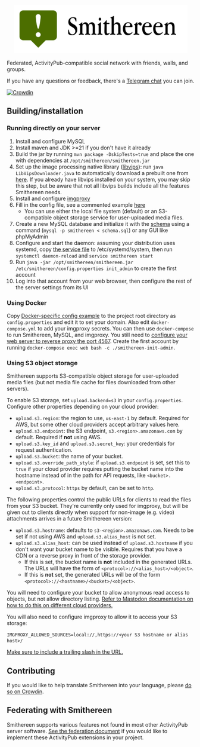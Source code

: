 <p align="center"><img src="/img/logo_text.svg" height="130" alt="Smithereen"/></p>

Federated, ActivityPub-compatible social network with friends, walls, and groups.

If you have any questions or feedback, there's a [Telegram chat](https://t.me/SmithereenProject) you can join.

[![Crowdin](https://badges.crowdin.net/smithereen/localized.svg)](https://crowdin.com/project/smithereen)

## Building/installation

### Running directly on your server

1. Install and configure MySQL
2. Install maven and JDK >=21 if you don't have it already
3. Build the jar by running `mvn package -DskipTests=true` and place the one with dependencies at `/opt/smithereen/smithereen.jar`
4. Set up the image processing native library ([libvips](https://github.com/libvips/libvips)): run `java LibVipsDownloader.java` to automatically download a prebuilt one from [here](https://github.com/lovell/sharp-libvips). If you already have libvips installed on your system, you may skip this step, but be aware that not all libvips builds include all the features Smithereen needs.
5. Install and configure [imgproxy](https://docs.imgproxy.net/GETTING_STARTED)
6. Fill in the config file, see a commented example [here](examples/config.properties)
	- You can use either the local file system (default) or an S3-compatible object storage service for user-uploaded media files.
7. Create a new MySQL database and initialize it with the [schema](schema.sql) using a command (`mysql -p smithereen < schema.sql`) or any GUI like phpMyAdmin
8. Configure and start the daemon: assuming your distribution uses systemd, copy [the service file](examples/smithereen.service) to /etc/systemd/system, then run `systemctl daemon-reload` and `service smithereen start`
9. Run `java -jar /opt/smithereen/smithereen.jar /etc/smithereen/config.properties init_admin` to create the first account
10. Log into that account from your web browser, then configure the rest of the server settings from its UI

### Using Docker

Copy [Docker-specific config example](examples/config_docker.properties) to the project root directory as `config.properties` and edit it to set your domain. Also edit `docker-compose.yml` to add your imgproxy secrets. You can then use `docker-compose` to run Smithereen, MySQL, and imgproxy. You still need to [configure your web server to reverse proxy the port 4567](examples/nginx.conf). Create the first account by running `docker-compose exec web bash -c ./smithereen-init-admin`.

### Using S3 object storage

Smithereen supports S3-compatible object storage for user-uploaded media files (but not media file cache for files downloaded from other servers).

To enable S3 storage, set `upload.backend=s3` in your `config.properties`. Configure other properties depending on your cloud provider:
- `upload.s3.region`: the region to use, `us-east-1` by default. Required for AWS, but some other cloud providers accept arbitrary values here.
- `upload.s3.endpoint`: the S3 endpoint, `s3.<region>.amazonaws.com` by default. Required if **not** using AWS.
- `upload.s3.key_id` and `upload.s3.secret_key`: your credentials for request authentication.
- `upload.s3.bucket`: the name of your bucket.
- `upload.s3.override_path_style`: if `upload.s3.endpoint` is set, set this to `true` if your cloud provider requires 
putting the bucket name into the hostname instead of in the path for API requests, like `<bucket>.<endpoint>`.
- `upload.s3.protocol`: `https` by default, can be set to `http`.

The following properties control the public URLs for clients to read the files from your S3 bucket. They're currently only used for imgproxy, but will be given out to clients directly when support for non-image (e.g. video) attachments arrives in a future Smithereen version:
- `upload.s3.hostname`: defaults to `s3-<region>.amazonaws.com`. Needs to be set if not using AWS and `upload.s3.alias_host` is not set.
- `upload.s3.alias_host`: can be used instead of `upload.s3.hostname` if you don't want your bucket name to be visible. Requires that you have a CDN or a reverse proxy in front of the storage provider.
  - If this is set, the bucket name is **not** included in the generated URLs. The URLs will have the form of `<protocol>://<alias_host>/<object>`.
  - If this is **not** set, the generated URLs will be of the form `<protocol>://<hostname>/<bucket>/<object>`.

You will need to configure your bucket to allow anonymous read access to objects, but not allow directory listing. [Refer to Mastodon documentation on how to do this on different cloud providers.](https://docs.joinmastodon.org/admin/optional/object-storage/#minio)

You will also need to configure imgproxy to allow it to access your S3 storage:
```
IMGPROXY_ALLOWED_SOURCES=local://,https://<your S3 hostname or alias host>/
```
[Make sure to include a trailing slash in the URL.](https://docs.imgproxy.net/configuration/options#IMGPROXY_ALLOWED_SOURCES)

## Contributing

If you would like to help translate Smithereen into your language, please [do so on Crowdin](https://crowdin.com/project/smithereen).

## Federating with Smithereen

Smithereen supports various features not found in most other ActivityPub server software. [See the federation document](/FEDERATION.md) if you would like to implement these ActivityPub extensions in your project.

